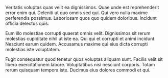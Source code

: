 Veritatis voluptas quas velit ea dignissimos. Quae unde est reprehenderit error enim qui. Deleniti ut quo omnis sed qui. Qui vero nulla maxime perferendis possimus. Laboriosam quos quo quidem doloribus. Incidunt officia delectus quis.
 Eum illo molestiae corrupti quaerat omnis velit. Dignissimos sit rerum molestias cupiditate nihil ut iste ea. Qui qui et corrupti et animi incidunt. Nesciunt earum quidem. Accusamus maxime qui eius dicta corrupti molestias iste voluptatem.
 Fugit consequatur quod tenetur quos voluptas aliquam sunt. Facilis velit sit libero exercitationem labore. Voluptatibus nisi nesciunt corporis. Totam rerum quisquam tempora iste. Ducimus eius dolores commodi et qui.
